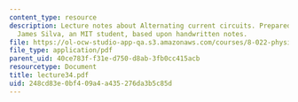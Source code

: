 ```yaml
---
content_type: resource
description: Lecture notes about Alternating current circuits. Prepared in LaTeX by
  James Silva, an MIT student, based upon handwritten notes.
file: https://ol-ocw-studio-app-qa.s3.amazonaws.com/courses/8-022-physics-ii-electricity-and-magnetism-fall-2006/248cd83e0bf409a4a435276da3b5c85d_lecture34.pdf
file_type: application/pdf
parent_uid: 40ce783f-f31e-d750-d8ab-3fb0cc415acb
resourcetype: Document
title: lecture34.pdf
uid: 248cd83e-0bf4-09a4-a435-276da3b5c85d
---
```

